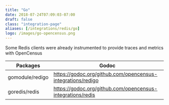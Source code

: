 ```yaml
---
title: "Go"
date: 2018-07-24T07:09:03-07:00
draft: false
class: "integration-page"
aliases: [/integrations/redis/go]
logo: /images/go-opencensus.png
---
```


Some Redis clients were already instrumented to provide traces and metrics with OpenCensus

Packages|Godoc
---|---
gomodule/redigo|https://godoc.org/github.com/opencensus-integrations/redigo
goredis/redis|https://godoc.org/github.com/opencensus-integrations/redis
